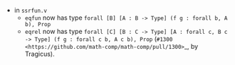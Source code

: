 - in `ssrfun.v`
	+ `eqfun` now has type
			`forall [B] [A : B -> Type] (f g : forall b, A b), Prop`
	+ `eqrel` now has type
			`forall [C] [B : C -> Type] [A : forall c, B c -> Type]
				(f g : forall c b, A c b), Prop`
    (`#1300 <https://github.com/math-comp/math-comp/pull/1300>`_,
    by Tragicus).
